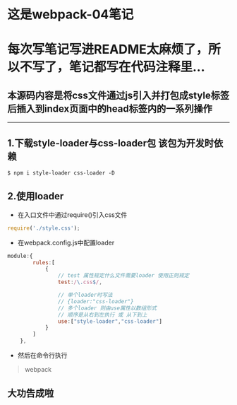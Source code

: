 # 这是webpack-04笔记
# 每次写笔记写进README太麻烦了，所以不写了，笔记都写在代码注释里...

## 本源码内容是将css文件通过js引入并打包成style标签后插入到index页面中的head标签内的一系列操作
---
## 1.下载style-loader与css-loader包 该包为开发时依赖
```
$ npm i style-loader css-loader -D
```

## 2.使用loader
- 在入口文件中通过require()引入css文件
```javascript
require('./style.css');
```
- 在webpack.config.js中配置loader
```javascript
module:{
        rules:[      
            {
                // test 属性规定什么文件需要loader 使用正则规定
                test:/\.css$/,

                // 单个loader时写法
                // {loader:"css-loader"}
                // 多个loader 则由use属性以数组形式
                // 顺序是从右到左执行 或 从下到上
                use:["style-loader","css-loader"]
            }
        ]
    },
```
- 然后在命令行执行
> webpack

## 大功告成啦

